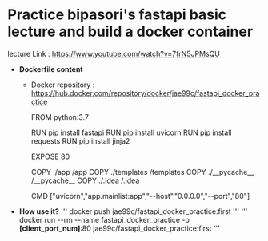 # Practice bipasori's fastapi basic lecture and build a docker container
lecture Link : https://www.youtube.com/watch?v=7frN5JPMsQU

* **Dockerfile content**

  * Docker repository : https://hub.docker.com/repository/docker/jae99c/fastapi_docker_practice

      FROM python:3.7

      RUN pip install fastapi
      RUN pip install uvicorn
      RUN pip install requests
      RUN pip install jinja2

      EXPOSE 80

      COPY ./app /app
      COPY ./templates /templates
      COPY ./\_\_pycache\_\_ /\_\_pycache\_\_
      COPY ./.idea /.idea

      CMD ["uvicorn","app.mainlist:app","--host","0.0.0.0","--port","80"]
  


* **How use it?**
'''
  docker push jae99c/fastapi_docker_practice:first
'''
'''
  docker run --rm --name fastapi_docker_practice -p **[client_port_num]**:80 jae99c/fastapi_docker_practice:first
'''
